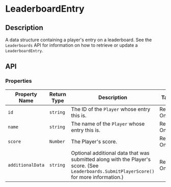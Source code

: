 # LeaderboardEntry

## Description

A data structure containing a player's entry on a leaderboard. See the `Leaderboards` API for information on how to retrieve or update a `LeaderboardEntry`.

## API

### Properties 

| Property Name | Return Type | Description | Tags |
| -------- | ----------- | ----------- | ---- |
| `id` | `string` | The ID of the `Player` whose entry this is. | Read-Only |
| `name` | `string` | The name of the `Player` whose entry this is. | Read-Only |
| `score` | `Number` | The Player's score. | Read-Only |
| `additionalData` | `string` | Optional additional data that was submitted along with the Player's score. (See `Leaderboards.SubmitPlayerScore()` for more information.) | Read-Only |
